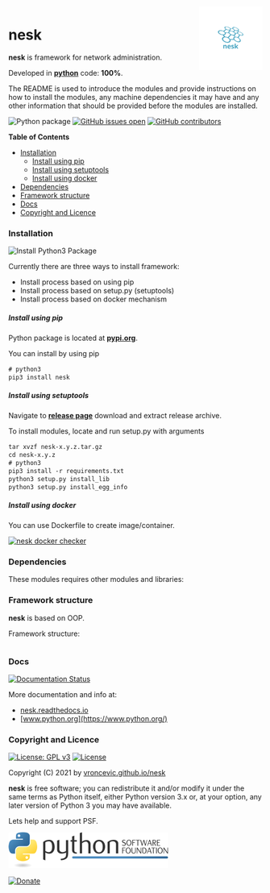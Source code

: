 <img align="right" src="https://raw.githubusercontent.com/vroncevic/nesk/dev/docs/nesk_logo.png" width="25%">

# nesk

**nesk** is framework for network administration.

Developed in **[python](https://www.python.org/)** code: **100%**.

The README is used to introduce the modules and provide instructions on
how to install the modules, any machine dependencies it may have and any
other information that should be provided before the modules are installed.

![Python package](https://github.com/vroncevic/nesk/workflows/Python%20package%20nesk/badge.svg?branch=main) [![GitHub issues open](https://img.shields.io/github/issues/vroncevic/nesk.svg)](https://github.com/vroncevic/nesk/issues) [![GitHub contributors](https://img.shields.io/github/contributors/vroncevic/nesk.svg)](https://github.com/vroncevic/nesk/graphs/contributors)

<!-- START doctoc generated TOC please keep comment here to allow auto update -->
<!-- DON'T EDIT THIS SECTION, INSTEAD RE-RUN doctoc TO UPDATE -->
**Table of Contents**

- [Installation](#installation)
    - [Install using pip](#install-using-pip)
    - [Install using setuptools](#install-using-setuptools)
    - [Install using docker](#install-using-docker)
- [Dependencies](#dependencies)
- [Framework structure](#framework-structure)
- [Docs](#docs)
- [Copyright and Licence](#copyright-and-licence)

<!-- END doctoc generated TOC please keep comment here to allow auto update -->

### Installation

![Install Python3 Package](https://github.com/vroncevic/nesk/workflows/Install%20Python3%20Package%20nesk/badge.svg?branch=main)

Currently there are three ways to install framework:
* Install process based on using pip
* Install process based on setup.py (setuptools)
* Install process based on docker mechanism

##### Install using pip

Python package is located at **[pypi.org](https://pypi.org/project/nesk/)**.

You can install by using pip
```
# python3
pip3 install nesk
```

##### Install using setuptools

Navigate to **[release page](https://github.com/vroncevic/nesk/releases)** download and extract release archive.

To install modules, locate and run setup.py with arguments
```
tar xvzf nesk-x.y.z.tar.gz
cd nesk-x.y.z
# python3
pip3 install -r requirements.txt
python3 setup.py install_lib
python3 setup.py install_egg_info
```

##### Install using docker

You can use Dockerfile to create image/container.

[![nesk docker checker](https://github.com/vroncevic/nesk/workflows/nesk%20docker%20checker/badge.svg)](https://github.com/vroncevic/nesk/actions?query=workflow%3A%22nesk+docker+checker%22)

### Dependencies

These modules requires other modules and libraries:


### Framework structure

**nesk** is based on OOP.

Framework structure:
```

```

### Docs

[![Documentation Status](https://readthedocs.org/projects/nesk/badge/?version=latest)](https://nesk.readthedocs.io/projects/nesk/en/latest/?badge=latest)

More documentation and info at:
* [nesk.readthedocs.io](https://nesk.readthedocs.io/en/latest/)
* [www.python.org](https://www.python.org/)

### Copyright and Licence

[![License: GPL v3](https://img.shields.io/badge/License-GPLv3-blue.svg)](https://www.gnu.org/licenses/gpl-3.0) [![License](https://img.shields.io/badge/License-Apache%202.0-blue.svg)](https://opensource.org/licenses/Apache-2.0)

Copyright (C) 2021 by [vroncevic.github.io/nesk](https://vroncevic.github.io/nesk/)

**nesk** is free software; you can redistribute it and/or modify
it under the same terms as Python itself, either Python version 3.x or,
at your option, any later version of Python 3 you may have available.

Lets help and support PSF.

[![Python Software Foundation](https://raw.githubusercontent.com/vroncevic/nesk/dev/docs/psf-logo-alpha.png)](https://www.python.org/psf/)

[![Donate](https://www.paypalobjects.com/en_US/i/btn/btn_donateCC_LG.gif)](https://psfmember.org/index.php?q=civicrm/contribute/transact&reset=1&id=2)
